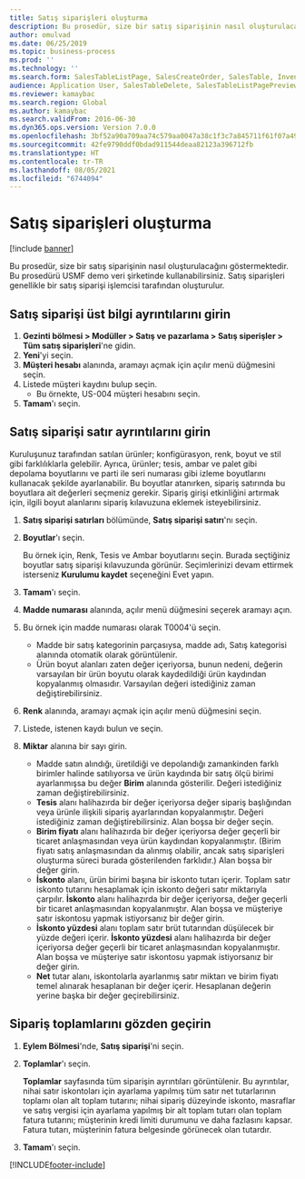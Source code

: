 ```yaml
---
title: Satış siparişleri oluşturma
description: Bu prosedür, size bir satış siparişinin nasıl oluşturulacağını göstermektedir.
author: omulvad
ms.date: 06/25/2019
ms.topic: business-process
ms.prod: ''
ms.technology: ''
ms.search.form: SalesTableListPage, SalesCreateOrder, SalesTable, InventDimParmFixed, InventProductDimensionLookup, SalesTotals
audience: Application User, SalesTableDelete, SalesTableListPagePreviewPage, SalesUpdateRemain
ms.reviewer: kamaybac
ms.search.region: Global
ms.author: kamaybac
ms.search.validFrom: 2016-06-30
ms.dyn365.ops.version: Version 7.0.0
ms.openlocfilehash: 3bf52a90a709aa74c579aa0047a38c1f3c7a845711f61f07a491705c798f1c62
ms.sourcegitcommit: 42fe9790ddf0bdad911544deaa82123a396712fb
ms.translationtype: HT
ms.contentlocale: tr-TR
ms.lasthandoff: 08/05/2021
ms.locfileid: "6744094"
---
```

# <a name="create-sales-orders"></a>Satış siparişleri oluşturma

[!include [banner](../../includes/banner.md)]

Bu prosedür, size bir satış siparişinin nasıl oluşturulacağını göstermektedir. Bu prosedürü USMF demo veri şirketinde kullanabilirsiniz. Satış siparişleri genellikle bir satış siparişi işlemcisi tarafından oluşturulur. 

## <a name="enter-sales-order-header-details"></a>Satış siparişi üst bilgi ayrıntılarını girin
1. **Gezinti bölmesi > Modüller > Satış ve pazarlama > Satış siperişler > Tüm satış siparişleri**'ne gidin.
2. **Yeni**'yi seçin.
3. **Müşteri hesabı** alanında, aramayı açmak için açılır menü düğmesini seçin.
4. Listede müşteri kaydını bulup seçin.
    - Bu örnekte, US-004 müşteri hesabını seçin.  
5. **Tamam**'ı seçin.

## <a name="enter-sales-order-line-details"></a>Satış siparişi satır ayrıntılarını girin
    
Kuruluşunuz tarafından satılan ürünler; konfigürasyon, renk, boyut ve stil gibi farklılıklarla gelebilir. Ayrıca, ürünler; tesis, ambar ve palet gibi depolama boyutlarını ve parti ile seri numarası gibi izleme boyutlarını kullanacak şekilde ayarlanabilir. Bu boyutlar atanırken, sipariş satırında bu boyutlara ait değerleri seçmeniz gerekir. Sipariş girişi etkinliğini artırmak için, ilgili boyut alanlarını sipariş kılavuzuna eklemek isteyebilirsiniz.
    
1. **Satış siparişi satırları** bölümünde, **Satış siparişi satırı**'nı seçin.
2. **Boyutlar**'ı seçin.
    
    Bu örnek için, Renk, Tesis ve Ambar boyutlarını seçin. Burada seçtiğiniz boyutlar satış siparişi kılavuzunda görünür. Seçimlerinizi devam ettirmek isterseniz **Kurulumu kaydet** seçeneğini Evet yapın.
    
3. **Tamam**'ı seçin.
4. **Madde numarası** alanında, açılır menü düğmesini seçerek aramayı açın.
5. Bu örnek için madde numarası olarak T0004'ü seçin.
    - Madde bir satış kategorinin parçasıysa, madde adı, Satış kategorisi alanında otomatik olarak görüntülenir.  
    - Ürün boyut alanları zaten değer içeriyorsa, bunun nedeni, değerin varsayılan bir ürün boyutu olarak kaydedildiği ürün kaydından kopyalanmış olmasıdır. Varsayılan değeri istediğiniz zaman değiştirebilirsiniz.   
6. **Renk** alanında, aramayı açmak için açılır menü düğmesini seçin.
7. Listede, istenen kaydı bulun ve seçin.
8. **Miktar** alanına bir sayı girin.
    - Madde satın alındığı, üretildiği ve depolandığı zamankinden farklı birimler halinde satılıyorsa ve ürün kaydında bir satış ölçü birimi ayarlanmışsa bu değer **Birim** alanında gösterilir. Değeri istediğiniz zaman değiştirebilirsiniz.   
    - **Tesis** alanı halihazırda bir değer içeriyorsa değer sipariş başlığından veya ürünle ilişkili sipariş ayarlarından kopyalanmıştır. Değeri istediğiniz zaman değiştirebilirsiniz. Alan boşsa bir değer seçin.   
    - **Birim fiyatı** alanı halihazırda bir değer içeriyorsa değer geçerli bir ticaret anlaşmasından veya ürün kaydından kopyalanmıştır. (Birim fiyatı satış anlaşmasından da alınmış olabilir, ancak satış siparişleri oluşturma süreci burada gösterilenden farklıdır.) Alan boşsa bir değer girin.   
    - **İskonto** alanı, ürün birimi başına bir iskonto tutarı içerir. Toplam satır iskonto tutarını hesaplamak için iskonto değeri satır miktarıyla çarpılır. **İskonto** alanı halihazırda bir değer içeriyorsa, değer geçerli bir ticaret anlaşmasından kopyalanmıştır. Alan boşsa ve müşteriye satır iskontosu yapmak istiyorsanız bir değer girin.  
    - **İskonto yüzdesi** alanı toplam satır brüt tutarından düşülecek bir yüzde değeri içerir.  **İskonto yüzdesi** alanı halihazırda bir değer içeriyorsa değer geçerli bir ticaret anlaşmasından kopyalanmıştır. Alan boşsa ve müşteriye satır iskontosu yapmak istiyorsanız bir değer girin. 
    - **Net** tutar alanı, iskontolarla ayarlanmış satır miktarı ve birim fiyatı temel alınarak hesaplanan bir değer içerir.  Hesaplanan değerin yerine başka bir değer geçirebilirsiniz.  

## <a name="review-the-order-totals"></a>Sipariş toplamlarını gözden geçirin
1. **Eylem Bölmesi**'nde, **Satış siparişi**'ni seçin.
2. **Toplamlar**'ı seçin.
    
    **Toplamlar** sayfasında tüm siparişin ayrıntıları görüntülenir. Bu ayrıntılar, nihai satır iskontoları için ayarlama yapılmış tüm satır net tutarlarının toplamı olan alt toplam tutarını; nihai sipariş düzeyinde iskonto, masraflar ve satış vergisi için ayarlama yapılmış bir alt toplam tutarı olan toplam fatura tutarını; müşterinin kredi limiti durumunu ve daha fazlasını kapsar. Fatura tutarı, müşterinin fatura belgesinde görünecek olan tutardır.  
    
3. **Tamam**'ı seçin.


[!INCLUDE[footer-include](../../../includes/footer-banner.md)]